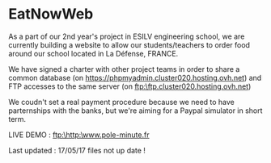 # EatNowWeb

As a part of our 2nd year's project in ESILV engineering school, we are currently building a website to allow our students/teachers to order food around our school located in La Défense, FRANCE.

We have signed a charter with other project teams in order to share a common database (on <a href="https://phpmyadmin.cluster020.hosting.ovh.net">https://phpmyadmin.cluster020.hosting.ovh.net</a>)
and FTP accesses to the same server (on <a href="ftp:\\ftp.cluster020.hosting.ovh.net">ftp:\\ftp.cluster020.hosting.ovh.net</a>)


We coudn't set a real payment procedure because we need to have parternships with the banks, but we're aiming for a Paypal simulator in short term.

LIVE DEMO : <a href="http:\\www.pole-minute.fr">ftp:\\http:\\www.pole-minute.fr</a>

Last updated : 17/05/17
files not up date !
